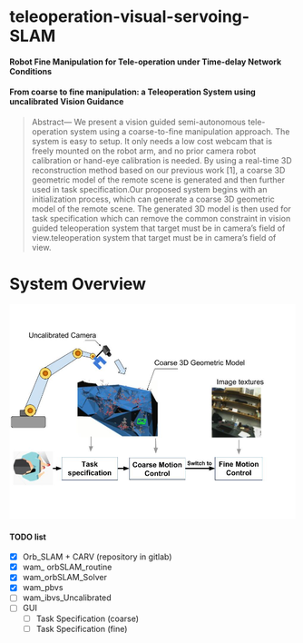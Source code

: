 # teleoperation-visual-servoing-SLAM


#### Robot Fine Manipulation for Tele-operation under Time-delay Network Conditions

#### From coarse to fine manipulation: a Teleoperation System using uncalibrated Vision Guidance

> Abstract— We present a vision guided semi-autonomous tele-operation system using a coarse-to-fine manipulation approach.
The system is easy to setup. It only needs a low cost webcam that is freely mounted on the robot arm, and no prior camera
robot calibration or hand-eye calibration is needed. By using a real-time 3D reconstruction method based on our previous
work [1], a coarse 3D geometric model of the remote scene is generated and then further used in task specification.Our
proposed system begins with an initialization process, which can generate a coarse 3D geometric model of the remote scene.
The generated 3D model is then used for task specification which can remove the common constraint in vision guided
teleoperation system that target must be in camera’s field of view.teleoperation system that target must be in camera’s field of view.

# System Overview
![system](https://github.com/atlas-jj/teleoperation-visual-servoing-SLAM/blob/master/media/Design_Overview.jpg?raw=true)
                
				
#### TODO list

- [x] Orb_SLAM + CARV (repository in gitlab)
- [x] wam_ orbSLAM_routine
- [x]  wam_orbSLAM_Solver
- [x]  wam_pbvs
- [ ] wam_ibvs_Uncalibrated
- [ ] GUI
    - [ ] Task Specification (coarse)
    - [ ] Task Specification (fine)
